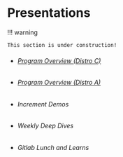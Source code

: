 # Presentations

!!! warning

    This section is under construction!

<div class="grid cards" markdown>

- ###### [Program Overview (Distro C)](powerpoints/overview-distro-c.md)

- ###### [Program Overview (Distro A)](powerpoints/overview-distro-a.md)

- ###### Increment Demos

- ###### Weekly Deep Dives

- ###### Gitlab Lunch and Learns

</div>
